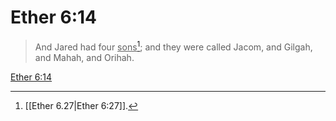 # Ether 6:14

> And Jared had four <u>sons</u>[^a]; and they were called Jacom, and Gilgah, and Mahah, and Orihah.

[Ether 6:14](https://www.churchofjesuschrist.org/study/scriptures/bofm/ether/6?lang=eng&id=p14#p14)


[^a]: [[Ether 6.27|Ether 6:27]].  

